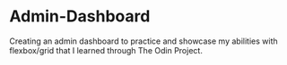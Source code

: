 # Admin-Dashboard
Creating an admin dashboard to practice and showcase my abilities with flexbox/grid that I learned through The Odin Project.
